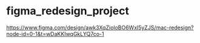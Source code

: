 # figma_redesign_project
https://www.figma.com/design/awk3XqZioloBO6Wxl5yZJS/mac-redesign?node-id=0-1&t=wDaKKIwqGkLYQ7co-1
